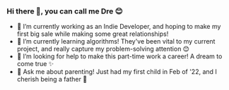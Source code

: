 ### Hi there 👋, you can call me Dre 😊


- 🔭 I’m currently working as an Indie Developer, and hoping to make my first big sale while making some great relationships!
- 🌱 I’m currently learning algorithms! They've been vital to my current project, and really capture my problem-solving attention 😊
- 🤔 I’m looking for help to make this part-time work a career! A dream to come true ✨
- 💬 Ask me about parenting! Just had my first child in Feb of '22, and I cherish being a father 🥰
